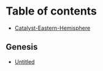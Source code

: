 # Table of contents

* [Catalyst-Eastern-Hemisphere](README.md)

## Genesis

* [Untitled](genesis/untitled.md)

